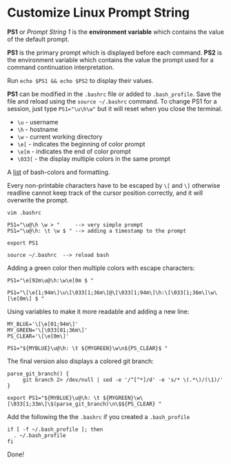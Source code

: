 # Customize Linux Prompt String

**PS1** or *Prompt String 1* is the **environment variable** which contains the value of the default prompt. 

**PS1** is the primary prompt which is displayed before each command. **PS2** is the environment variable which contains the value the prompt used for a command continuation interpretation.

Run `echo $PS1 && echo $PS2` to display their values. 

**PS1** can be modified in the `.bashrc` file or added to `.bash_profile`. Save the file and reload using the `source ~/.bashrc` command. To change PS1 for a session, just type `PS1="\u\h\w"` but it will reset when you close the terminal.

- `\u` - username
- `\h` - hostname
- `\w` - current working directory
- `\e[` - indicates the beginning of color prompt
- `\e[m` - indicates the end of color prompt
- `\033[` - the display multiple colors in the same prompt

A [list](https://misc.flogisoft.com/bash/tip_colors_and_formatting) of bash-colors and formatting.

Every non-printable characters have to be escaped by `\[` and `\]` otherwise readline cannot keep track of the cursor position correctly, and it will overwrite the prompt.

```code
vim .bashrc

PS1="\u@\h \w > "     --> very simple prompt
PS1="\u@\h: \t \w $ " --> adding a timestamp to the prompt

export PS1

source ~/.bashrc  --> reload bash
```

Adding a green color then multiple colors with escape characters:

```code
PS1="\e[92m\u@\h:\w\e[0m $ "

PS1="\[\e[1;94m\]\u\[\033[1;36m\]@\[\033[1;94m\]\h:\[\033[1;36m\]\w\[\e[0m\] $ "
```

Using variables to make it more readable and adding a new line:

```code
MY_BLUE='\[\e[01;94m\]'
MY_GREEN='\[\033[01;36m\]'
PS_CLEAR='\[\e[0m\]'

PS1="${MYBLUE}\u@\h: \t ${MYGREEN}\w\n${PS_CLEAR}$ "
```

The final version also displays a colored git branch:

```code
parse_git_branch() {
     git branch 2> /dev/null | sed -e '/^[^*]/d' -e 's/* \(.*\)/(\1)/'
}

export PS1="${MYBLUE}\u@\h: \t ${MYGREEN}\w\[\033[1;33m\]\$(parse_git_branch)\n\$${PS_CLEAR} "
```

Add the following the the `.bashrc` if you created a `.bash_profile`

```code
if [ -f ~/.bash_profile ]; then
  . ~/.bash_profile
fi
```

Done!